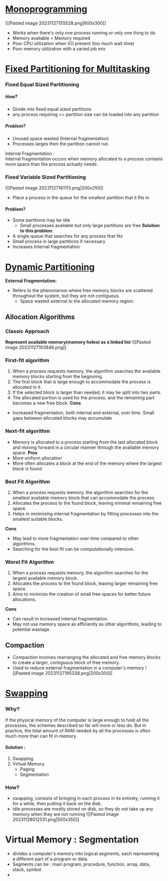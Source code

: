 # <u>Monoprogramming</u>

![[Pasted image 20231127155528.png|600x300]]

- Works when there's only one process running or only one thing to do
- Memory available = Memory required
- Poor CPU utilization when I/O present (too much wait time)
- Poor memory utilization with a varied job mix


# <u>Fixed Partitioning for Multitasking</u>

### Fixed Equal Sized Partitioning
##### **How?**
- Divide into fixed equal sized partitions
- any process requiring <= partition size can be loaded into any partition
##### **Problem?**
- Unused space wasted (Internal fragmentation)
- Processes larges then the partition cannot run

Internal Fragmentation :   
Internal fragmentation occurs  when memory allocated to a process contains more space than the process actually needs. 
### Fixed Variable Sized Partitioning

![[Pasted image 20231127161113.png|200x250]]

- Place a process in the queue for the smallest partition that it fits in

#### **Problem?**
- Some partitions may be idle
	- Small processes available but only large partitions are free
**Solution to this problem**:
- A single queue that searches for any process that fits
- Small process in large partitions if necessary
- Increases Internal fragmentation


# <u>Dynamic Partitioning</u>
**External Fragmentation:** 
- Refers to the phenomenon where free memory blocks are scattered throughout the system, but they are not contiguous.
	- Space wasted external to the allocated memory region.

## Allocation Algorithms

### Classic Approach
**Represent available memory(memory holes) as a linked list**
![[Pasted image 20231127163846.png]]


### First-fit algorithm
1. When a process requests memory, the algorithm searches the available memory blocks starting from the beginning. 
2. The first block that is large enough to accommodate the process is allocated to it.
3. If the selected block is larger than needed, it may be split into two parts.
4. The allocated portion is used for the process, and the remaining part becomes a new free block.
**Cons**
- Increased fragmentation, both internal and external, over time. Small gaps between allocated blocks may accumulate
### Next-fit algorithm
- Memory is allocated to a process starting from the last allocated block and moving forward in a circular manner through the available memory space.
**Pros**
- More uniform allocation
- More often allocates a block at the end of the memory where the largest block is found
### Best Fit Algorithm

1. When a process requests memory, the algorithm searches for the smallest available memory block that can accommodate the process.
2. Allocates the process to the found block, leaving minimal remaining free space.
3. Helps in minimizing internal fragmentation by fitting processes into the smallest suitable blocks. 

**Cons**
- May lead to more fragmentation over time compared to other algorithms.
- Searching for the best fit can be computationally intensive.

### Worst Fit Algorithm

1. When a process requests memory, the algorithm searches for the largest available memory block.
2. Allocates the process to the found block, leaving larger remaining free space.
3. Aims to minimize the creation of small free spaces for better future allocations. 

**Cons**
- Can result in increased internal fragmentation.
- May not use memory space as efficiently as other algorithms, leading to potential wastage.


## Compaction
- Compaction involves rearranging the allocated and free memory blocks to create a larger, contiguous block of free memory.
- Used to reduce external fragmentation in a computer's memory
![[Pasted image 20231127195338.png|200x300]]

# <u>Swapping</u>

### Why?
If the physical memory of the computer is large enough to hold all the processes, the schemes described so far will more or less do. But in practice, the total amount of RAM needed by all the processes is often much more than can fit in memory.
#### Solution : 
1. Swapping
2. Virtual Memory
	- Paging
	- Segmentation
### How?
- swapping, consists of bringing in each process in its entirety, running it for a while, then putting it back on the disk.
- Idle processes are mostly stored on disk, so they do not take up any memory when they are not running
![[Pasted image 20231128012531.png|500x350]]

# Virtual Memory : Segmentation
- divides a computer's memory into logical segments, each representing a different part of a program or data.
- Segments can be : main program, procedure, function, array, data, stack, symbol
- 
